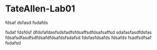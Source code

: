 # TateAllen-Lab01
fdsaf
dsfasd
fsdafds

fsdaf
fdsfdsf
dfdsfafdasfsdsfadfsfdsaffsdfdsafsaffsd
sdafasfasdfdsfas
fdsafsdfasdfsdfdsafdfdsafdsfsdafsd
fdsfasfdsafds
fdsafds
fsadfsdfsaf
fsdafsd
